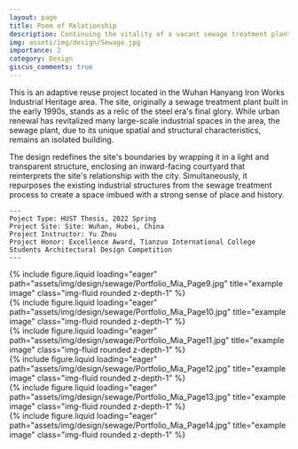 ```yaml
---
layout: page
title: Poem of Relationship
description: Continuing the vitality of a vacant sewage treatment plant
img: assets/img/design/Sewage.jpg
importance: 2
category: Design
giscus_comments: true
---
```


This is an adaptive reuse project located in the Wuhan Hanyang Iron Works Industrial Heritage area. The site, originally a sewage treatment plant built in the early 1990s, stands as a relic of the steel era's final glory. While urban renewal has revitalized many large-scale industrial spaces in the area, the sewage plant, due to its unique spatial and structural characteristics, remains an isolated building.

The design redefines the site's boundaries by wrapping it in a light and transparent structure, enclosing an inward-facing courtyard that reinterprets the site's relationship with the city. Simultaneously, it repurposes the existing industrial structures from the sewage treatment process to create a space imbued with a strong sense of place and history.

    ---
    Poject Type: HUST Thesis, 2022 Spring
    Project Site: Site: Wuhan, Hubei, China
    Project Instructor: Yu Zhou
    Project Honor: Excellence Award, Tianzuo International College Students Architectural Design Competition
    ---

<div class="row">
    <div class="col-sm mt-3 mt-md-0">
        {% include figure.liquid loading="eager" path="assets/img/design/sewage/Portfolio_Mia_Page9.jpg" title="example image" class="img-fluid rounded z-depth-1" %}
    </div>
</div>
<!-- <div class="caption">
    This image can also have a caption. It's like magic.
</div> -->
<div class="row">
    <div class="col-sm mt-3 mt-md-0">
        {% include figure.liquid loading="eager" path="assets/img/design/sewage/Portfolio_Mia_Page10.jpg" title="example image" class="img-fluid rounded z-depth-1" %}
    </div>
</div>
<div class="row">
    <div class="col-sm mt-3 mt-md-0">
        {% include figure.liquid loading="eager" path="assets/img/design/sewage/Portfolio_Mia_Page11.jpg" title="example image" class="img-fluid rounded z-depth-1" %}
    </div>
</div>
<div class="row">
    <div class="col-sm mt-3 mt-md-0">
        {% include figure.liquid loading="eager" path="assets/img/design/sewage/Portfolio_Mia_Page12.jpg" title="example image" class="img-fluid rounded z-depth-1" %}
    </div>
</div>
<div class="row">
    <div class="col-sm mt-3 mt-md-0">
        {% include figure.liquid loading="eager" path="assets/img/design/sewage/Portfolio_Mia_Page13.jpg" title="example image" class="img-fluid rounded z-depth-1" %}
    </div>
</div>
<div class="row">
    <div class="col-sm mt-3 mt-md-0">
        {% include figure.liquid loading="eager" path="assets/img/design/sewage/Portfolio_Mia_Page14.jpg" title="example image" class="img-fluid rounded z-depth-1" %}
    </div>
</div>
